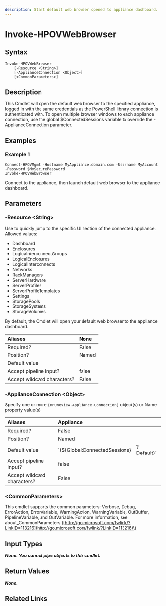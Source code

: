 ```yaml
---
description: Start default web browser opened to appliance dashboard.
---
```


# Invoke-HPOVWebBrowser

## Syntax

```text
Invoke-HPOVWebBrowser
    [-Resource <String>]
    [-ApplianceConnection <Object>]
    [<CommonParameters>]
```

## Description

This Cmdlet will open the default web browser to the specified appliance, logged in with the same credentials as the PowerShell library connection is authenticated with. To open multiple browser windows to each appliance connection, use the global $ConnectedSessions variable to override the -ApplianceConnection parameter.

## Examples

### Example 1

```text
Connect-HPOVMgmt -Hostname MyAppliance.domain.com -Username MyAccount -Password $MySecurePassword
Invoke-HPOVWebBrowser
```

Connect to the appliance, then launch default web browser to the appliance dashboard.

## Parameters

### -Resource &lt;String&gt;

Use to quickly jump to the specific UI section of the connected appliance. Allowed values:

* Dashboard
* Enclosures
* LogicaInterconnectGroups
* LogicalEnclosures
* LogicalInterconnects
* Networks
* RackManagers
* ServerHardware
* ServerProfiles
* ServerProfileTemplates
* Settings
* StoragePools
* StorageSystems
* StorageVolumes

By default, the Cmdlet will open your default web browser to the appliance dashboard.

| Aliases | None |
| :--- | :--- |
| Required? | False |
| Position? | Named |
| Default value |  |
| Accept pipeline input? | false |
| Accept wildcard characters? | False |

### -ApplianceConnection &lt;Object&gt;

Specify one or more `[HPOneView.Appliance.Connection]` object\(s\) or Name property value\(s\).

| Aliases | Appliance |  |
| :--- | :--- | :--- |
| Required? | False |  |
| Position? | Named |  |
| Default value | \`\(${Global:ConnectedSessions} | ? Default\)\` |
| Accept pipeline input? | false |  |
| Accept wildcard characters? | False |  |

### &lt;CommonParameters&gt;

This cmdlet supports the common parameters: Verbose, Debug, ErrorAction, ErrorVariable, WarningAction, WarningVariable, OutBuffer, PipelineVariable, and OutVariable. For more information, see about\_CommonParameters \([http://go.microsoft.com/fwlink/?LinkID=113216](http://go.microsoft.com/fwlink/?LinkID=113216)\)

## Input Types

_**None. You cannot pipe objects to this cmdlet.**_

## Return Values

_**None.**_

## Related Links

